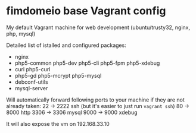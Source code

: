 fimdomeio base Vagrant config
==============================

My default Vagrant machine for web development (ubuntu/trusty32, nginx, php, mysql)


Detailed list of istalled and configured packages:
- nginx
- php5-common php5-dev php5-cli php5-fpm php5-xdebug
- curl php5-curl 
- php5-gd php5-mcrypt php5-mysql
- debconf-utils
- mysql-server


Will automatically forward following ports to your machine if they are not already taken:
22 -> 2222 ssh (but it's easier to just run `vagrant ssh`)
80 -> 8000 http
3306 -> 3306 mysql
9000 -> 9000 xdebug

It will also expose the vm on 192.168.33.10